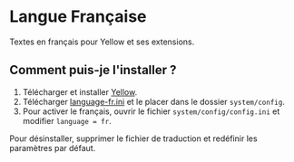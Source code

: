 Langue Française
================
Textes en français pour Yellow et ses extensions.

Comment puis-je l'installer ?
-----------------------------
1. Télécharger et installer [Yellow](https://github.com/datenstrom/yellow/).
2. Télécharger [language-fr.ini](language-fr.ini?raw=true) et le placer dans le dossier `system/config`.
3. Pour activer le français, ouvrir le fichier `system/config/config.ini` et modifier `language = fr`.

Pour désinstaller, supprimer le fichier de traduction et redéfinir les paramètres par défaut.
